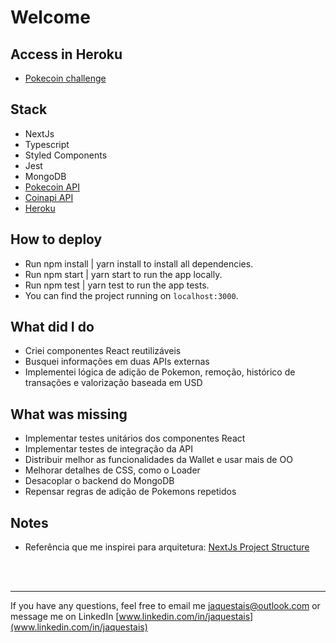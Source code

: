 # Welcome 

## Access in Heroku
- [Pokecoin challenge](https://pokecoin-challenge.herokuapp.com/)

## Stack
* NextJs
* Typescript
* Styled Components
* Jest
* MongoDB
* [Pokecoin API](https://pokeapi.co/docs/v2)
* [Coinapi API](https://www.coinapi.io/)
* [Heroku](https://www.heroku.com/)

## How to deploy
- Run npm install | yarn install to install all dependencies.
- Run npm start   | yarn start to run the app locally.
- Run npm test    | yarn test to run the app tests.
- You can find the project running on `localhost:3000`.

## What did I do
- Criei componentes React reutilizáveis
- Busquei informações em duas APIs externas
- Implementei lógica de adição de Pokemon, remoção, histórico de transações e valorização baseada em USD

## What was missing
- Implementar testes unitários dos componentes React
- Implementar testes de integração da API
- Distribuir melhor as funcionalidades da Wallet e usar mais de OO
- Melhorar detalhes de CSS, como o Loader
- Desacoplar o backend do MongoDB
- Repensar regras de adição de Pokemons repetidos

## Notes
- Referência que me inspirei para arquitetura: [NextJs Project Structure](https://wityan.medium.com/next-js-project-structure-1531610bed71)

<br/>
<br/>

------------

If you have any questions, feel free to email me 
[jaquestais@outlook.com](jaquestais@outlook.com)
or message me on LinkedIn
[www.linkedin.com/in/jaquestais](www.linkedin.com/in/jaquestais)